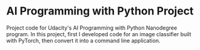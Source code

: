 # AI Programming with Python Project

Project code for Udacity's AI Programming with Python Nanodegree program. In this project, first I developed code for an image classifier built with PyTorch, then convert it into a command line application.
